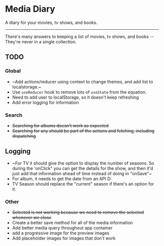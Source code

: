 # Media Diary

A diary for your movies, tv shows, and books.

---

There's many answers to keeping a list of movies, tv shows, and books -- They're never in a
single collection.

## TODO

### Global

- ~Add actions/reducer using context to change themes, and add list to localstorage.~
- Use `useReducer` hook to remove lots of `useState` from the equation.
- Need to add user to localStorage, so it doesn't keep refreshing
- Add error logging for information

### Search

- ~~Searching for albums doesn't work as expected~~
- ~~Searching for any should be part of the actions and fetching, including dispatching~~

## Logging

- ~For TV it should give the option to display the number of seasons. So during the 'onClick" you can
  get the details for the show, and then it'd just add that information ahead of time instead
  of doing in "onSave"~
- For album, it needs to get the date from an API D:
- TV Season should replace the "current" season if there's an option for it.

### Other

- ~~Selected is not working because we need to remove the selected whenever we close~~
- Create a better save method for all of the media information
- Add better media query throughout app container
- add a progressive image for the preview images
- Add placeholder images for images that don't work
